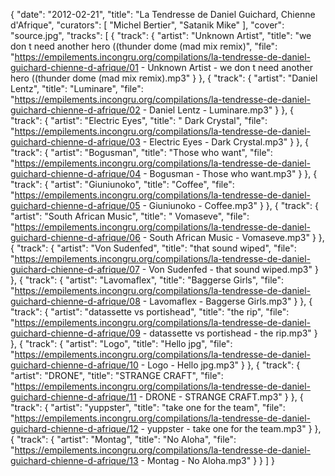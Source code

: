 {
  "date": "2012-02-21",
  "title": "La Tendresse de Daniel Guichard, Chienne d'Afrique",
  "curators": [
    "Michel Bertier",
    "Satanik Mike"
  ],
  "cover": "source.jpg",
  "tracks": [
    {
      "track": {
        "artist": "Unknown Artist",
        "title": "we don  t need another hero ((thunder dome (mad mix remix)",
        "file": "https://empilements.incongru.org/compilations/la-tendresse-de-daniel-guichard-chienne-d-afrique/01 - Unknown Artist - we don  t need another hero ((thunder dome (mad mix remix).mp3"
      }
    },
    {
      "track": {
        "artist": "Daniel Lentz",
        "title": "Luminare",
        "file": "https://empilements.incongru.org/compilations/la-tendresse-de-daniel-guichard-chienne-d-afrique/02 - Daniel Lentz - Luminare.mp3"
      }
    },
    {
      "track": {
        "artist": "Electric Eyes",
        "title": "  Dark Crystal",
        "file": "https://empilements.incongru.org/compilations/la-tendresse-de-daniel-guichard-chienne-d-afrique/03 - Electric Eyes -   Dark Crystal.mp3"
      }
    },
    {
      "track": {
        "artist": "Bogusman",
        "title": "Those who want",
        "file": "https://empilements.incongru.org/compilations/la-tendresse-de-daniel-guichard-chienne-d-afrique/04 - Bogusman - Those who want.mp3"
      }
    },
    {
      "track": {
        "artist": "Giuniunoko",
        "title": "Coffee",
        "file": "https://empilements.incongru.org/compilations/la-tendresse-de-daniel-guichard-chienne-d-afrique/05 - Giuniunoko - Coffee.mp3"
      }
    },
    {
      "track": {
        "artist": "South African Music",
        "title": " Vomaseve",
        "file": "https://empilements.incongru.org/compilations/la-tendresse-de-daniel-guichard-chienne-d-afrique/06 - South African Music -  Vomaseve.mp3"
      }
    },
    {
      "track": {
        "artist": "Von Sudenfed",
        "title": "that sound wiped",
        "file": "https://empilements.incongru.org/compilations/la-tendresse-de-daniel-guichard-chienne-d-afrique/07 - Von Sudenfed - that sound wiped.mp3"
      }
    },
    {
      "track": {
        "artist": "Lavomaflex",
        "title": "Baggerse Girls",
        "file": "https://empilements.incongru.org/compilations/la-tendresse-de-daniel-guichard-chienne-d-afrique/08 - Lavomaflex - Baggerse Girls.mp3"
      }
    },
    {
      "track": {
        "artist": "datassette vs portishead",
        "title": "the rip",
        "file": "https://empilements.incongru.org/compilations/la-tendresse-de-daniel-guichard-chienne-d-afrique/09 - datassette vs portishead - the rip.mp3"
      }
    },
    {
      "track": {
        "artist": "Logo",
        "title": "Hello jpg",
        "file": "https://empilements.incongru.org/compilations/la-tendresse-de-daniel-guichard-chienne-d-afrique/10 - Logo - Hello jpg.mp3"
      }
    },
    {
      "track": {
        "artist": "DRONE",
        "title": "STRANGE CRAFT",
        "file": "https://empilements.incongru.org/compilations/la-tendresse-de-daniel-guichard-chienne-d-afrique/11 - DRONE - STRANGE CRAFT.mp3"
      }
    },
    {
      "track": {
        "artist": "yuppster",
        "title": "take one for the team",
        "file": "https://empilements.incongru.org/compilations/la-tendresse-de-daniel-guichard-chienne-d-afrique/12 - yuppster - take one for the team.mp3"
      }
    },
    {
      "track": {
        "artist": "Montag",
        "title": "No Aloha",
        "file": "https://empilements.incongru.org/compilations/la-tendresse-de-daniel-guichard-chienne-d-afrique/13 - Montag - No Aloha.mp3"
      }
    }
  ]
}

